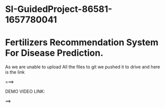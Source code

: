 # SI-GuidedProject-86581-1657780041
# Fertilizers Recommendation System For Disease Prediction.




As we are unable to upload All the files to git we pushed it to drive and here is the link

===>

DEMO VIDEO LINK:

==>
